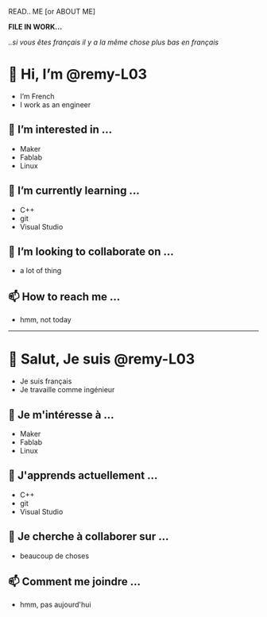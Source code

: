 READ.. ME [or ABOUT ME]

**FILE IN WORK...**

_..si vous êtes français il y a la même chose plus bas en français_

# 👋 Hi, I’m @remy-L03

- I’m French
- I work as an engineer

## 👀 I’m interested in ...

- Maker
- Fablab
- Linux

## 🌱 I’m currently learning ...

- C++
- git
- Visual Studio

## 💞️ I’m looking to collaborate on ...

- a lot of thing

## 📫 How to reach me ...

- hmm, not today

______________

# 👋 Salut, Je suis @remy-L03

- Je suis français
- Je travaille comme ingénieur

## 👀 Je m'intéresse à ...

- Maker
- Fablab
- Linux

## 🌱 J'apprends actuellement ...

- C++
- git
- Visual Studio

## 💞️ Je cherche à collaborer sur ...

- beaucoup de choses

## 📫 Comment me joindre ...

- hmm, pas aujourd'hui
